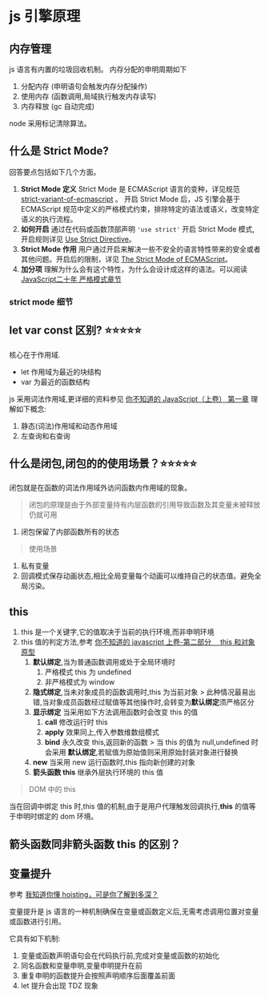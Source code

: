 # js 引擎原理

## 内存管理

js 语言有内置的垃圾回收机制。
内存分配的申明周期如下

1. 分配内存 (申明语句会触发内存分配操作)
2. 使用内存 (函数调用,局域执行触发内存读写)
3. 内存释放 (gc 自动完成)

node 采用标记清除算法。

## 什么是 Strict Mode?

<Answer open>

回答要点包括如下几个方面。

1. **Strict Mode 定义** Strict Mode 是 ECMAScript 语言的变种，详见规范 [strict-variant-of-ecmascript](https://tc39.es/ecma262/#sec-strict-variant-of-ecmascript) 。 开启 Strict Mode  后，JS 引擎会基于 ECMAScript 规范中定义的严格模式约束，排除特定的语法或语义，改变特定语义的执行流程。
2. **如何开启** 通过在代码或函数顶部声明 `'use strict'` 开启 Strict Mode 模式, 开启规则详见 [Use Strict Directive](https://tc39.es/ecma262/#sec-directive-prologues-and-the-use-strict-directive)。
3. **Strict Mode 作用** 用户通过开启来解决一些不安全的语言特性带来的安全或者其他问题。开启后的限制，详见 [The Strict Mode of ECMAScript](https://tc39.es/ecma262/#sec-strict-mode-of-ecmascript)。
4. **加分项** 理解为什么会有这个特性，为什么会设计成这样的语法。可以阅读 [JavaScript二十年 严格模式章节](https://cn.history.js.org/part-4.html#%E4%B8%A5%E6%A0%BC%E6%A8%A1%E5%BC%8F)

### strict mode 细节

</Answer>

## let var const 区别? ⭐️⭐️⭐️⭐️⭐️

核心在于作用域.

- let 作用域为最近的块结构
- var 为最近的函数结构

js 采用词法作用域,更详细的资料参见 [你不知道的 JavaScript（上卷） 第一章](https://book.douban.com/subject/26351021/)
理解如下概念:

1. 静态(词法)作用域和动态作用域
2. 左查询和右查询

## 什么是闭包,闭包的的使用场景？⭐️⭐️⭐️⭐️⭐️

闭包就是在函数的词法作用域外访问函数内作用域的现象。

> 闭包的原理是由于外部变量持有内层函数的引用导致函数及其变量未被释放仍就可用

1. 闭包保留了内部函数所有的状态

> 使用场景

1. 私有变量
2. 回调模式保存动画状态,相比全局变量每个动画可以维持自己的状态值。避免全局污染。

## this

1. this 是一个关键字,它的值取决于当前的执行环境,而非申明环境
2. this 值的判定方法,参考 [你不知道的 javascript 上卷-第二部分　 this 和对象原型](https://book.douban.com/subject/26351021/)
    1. **默认绑定**,当为普通函数调用或处于全局环境时
        1. 严格模式 this 为 undefined
        2. 非严格模式为 window
    2. **隐式绑定**,当未对象成员的函数调用时,this 为当前对象 > 此种情况最易出错,当对象成员函数经过赋值等其他操作时,会转变为**默认绑定**须严格区分
    3. **显示绑定** 当采用如下方法调用函数时会改变 this 的值
        1. **call** 修改运行时 this
        2. **apply** 效果同上,传入参数维数组模式
        3. **bind** 永久改变 this,返回新的函数 > 当 this 的值为 null,undefined 时会采用 **默认绑定**,若赋值为原始值则采用原始封装对象进行替换
    4. **new** 当采用 new 运行函数时,this 指向新创建的对象
    5. **箭头函数 this** 继承外层执行环境的 this 值

> DOM 中的 this

当在回调中绑定 this 时,this 值的机制,由于是用户代理触发回调执行,**this** 的值等于申明时绑定的 dom 环境。

## 箭头函数同非箭头函数 this 的区别？

## 变量提升

参考 [我知道你懂 hoisting，可是你了解到多深？](https://blog.techbridge.cc/2018/11/10/javascript-hoisting/)

变量提升是 js 语言的一种机制确保在变量或函数定义后,无需考虑调用位置对变量或函数进行引用。

它具有如下机制:

1. 变量或函数声明语句会在代码执行前,完成对变量或函数的初始化
2. 同名函数和变量申明,变量申明提升在前
3. 重复申明的函数提升会按照声明顺序后面覆盖前面
4. let 提升会出现 TDZ 现象
